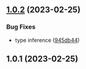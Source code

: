 

## [1.0.2](https://github.com/bang9/zustand-vault/compare/v1.0.1...v1.0.2) (2023-02-25)


### Bug Fixes

* type inference ([945db44](https://github.com/bang9/zustand-vault/commit/945db44ffa95b3423e6c2ee09b483e5f4735ee70))

## 1.0.1 (2023-02-25)